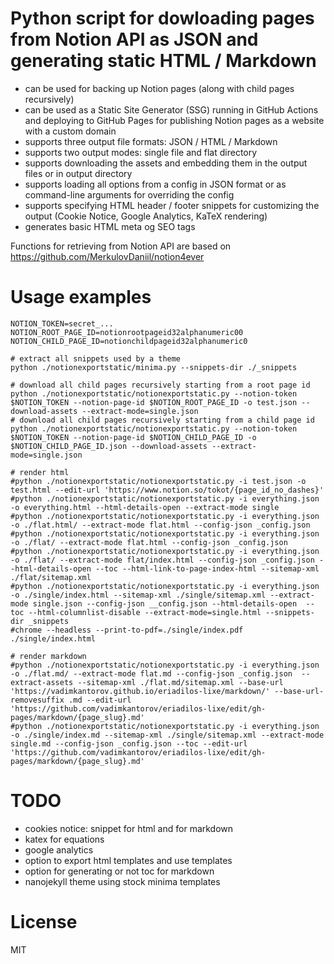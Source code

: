# Python script for dowloading pages from Notion API as JSON and generating static HTML / Markdown

- can be used for backing up Notion pages (along with child pages recursively) 
- can be used as a Static Site Generator (SSG) running in GitHub Actions and deploying to GitHub Pages for publishing Notion pages as a website with a custom domain
- supports three output file formats: JSON / HTML / Markdown
- supports two output modes: single file and flat directory
- supports downloading the assets and embedding them in the output files or in output directory
- supports loading all options from a config in JSON format or as command-line arguments for overriding the config
- supports specifying HTML header / footer snippets for customizing the output (Cookie Notice, Google Analytics, KaTeX rendering)
- generates basic HTML meta og SEO tags

Functions for retrieving from Notion API are based on https://github.com/MerkulovDaniil/notion4ever

# Usage examples

```shell
NOTION_TOKEN=secret_...
NOTION_ROOT_PAGE_ID=notionrootpageid32alphanumeric00
NOTION_CHILD_PAGE_ID=notionchildpageid32alphanumeric0

# extract all snippets used by a theme
python ./notionexportstatic/minima.py --snippets-dir ./_snippets

# download all child pages recursively starting from a root page id
python ./notionexportstatic/notionexportstatic.py --notion-token $NOTION_TOKEN --notion-page-id $NOTION_ROOT_PAGE_ID -o test.json --download-assets --extract-mode=single.json
# download all child pages recursively starting from a child page id
python ./notionexportstatic/notionexportstatic.py --notion-token $NOTION_TOKEN --notion-page-id $NOTION_CHILD_PAGE_ID -o $NOTION_CHILD_PAGE_ID.json --download-assets --extract-mode=single.json

# render html
#python ./notionexportstatic/notionexportstatic.py -i test.json -o test.html --edit-url 'https://www.notion.so/tokot/{page_id_no_dashes}'
#python ./notionexportstatic/notionexportstatic.py -i everything.json -o everything.html --html-details-open --extract-mode single
#python ./notionexportstatic/notionexportstatic.py -i everything.json -o ./flat.html/ --extract-mode flat.html --config-json _config.json 
#python ./notionexportstatic/notionexportstatic.py -i everything.json -o ./flat/ --extract-mode flat.html --config-json _config.json
#python ./notionexportstatic/notionexportstatic.py -i everything.json -o ./flat/ --extract-mode flat/index.html --config-json _config.json --html-details-open --toc --html-link-to-page-index-html --sitemap-xml ./flat/sitemap.xml 
#python ./notionexportstatic/notionexportstatic.py -i everything.json -o ./single/index.html --sitemap-xml ./single/sitemap.xml --extract-mode single.json --config-json __config.json --html-details-open  --toc --html-columnlist-disable --extract-mode=single.html --snippets-dir _snippets
#chrome --headless --print-to-pdf=./single/index.pdf ./single/index.html

# render markdown
#python ./notionexportstatic/notionexportstatic.py -i everything.json -o ./flat.md/ --extract-mode flat.md --config-json _config.json  --extract-assets --sitemap-xml ./flat.md/sitemap.xml --base-url 'https://vadimkantorov.github.io/eriadilos-lixe/markdown/' --base-url-removesuffix .md --edit-url 'https://github.com/vadimkantorov/eriadilos-lixe/edit/gh-pages/markdown/{page_slug}.md'
#python ./notionexportstatic/notionexportstatic.py -i everything.json -o ./single/index.md --sitemap-xml ./single/sitemap.xml --extract-mode single.md --config-json _config.json --toc --edit-url 'https://github.com/vadimkantorov/eriadilos-lixe/edit/gh-pages/markdown/{page_slug}.md'
```

# TODO
- cookies notice: snippet for html and for markdown
- katex for equations
- google analytics 
- option to export html templates and use templates
- option for generating or not toc for markdown
- nanojekyll theme using stock minima templates

# License
MIT
